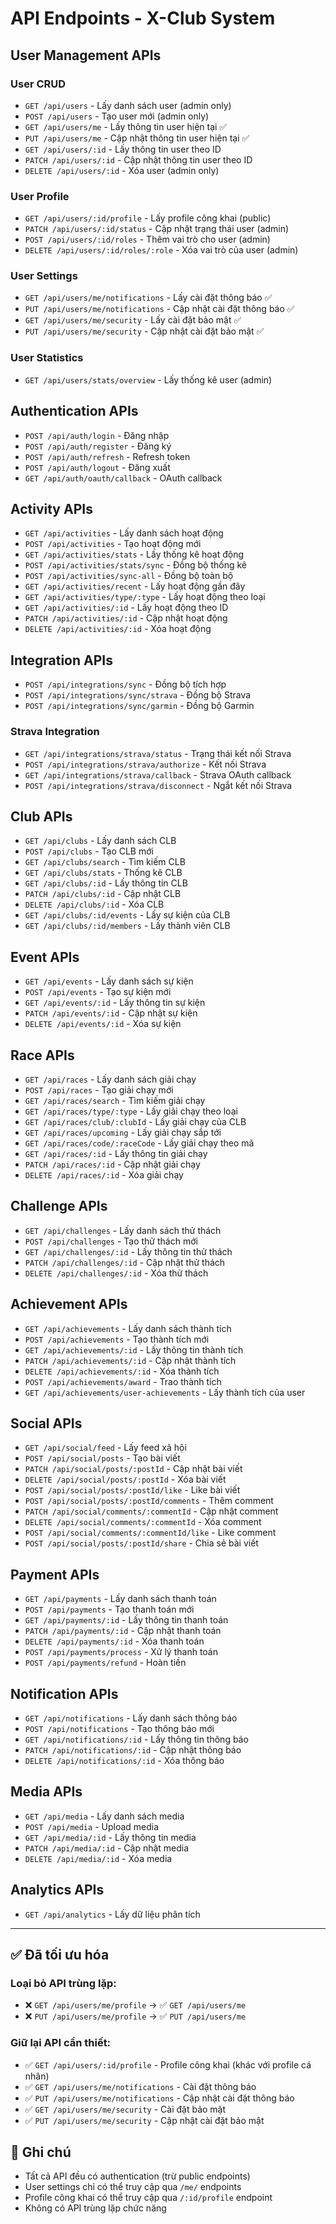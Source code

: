 # API Endpoints - X-Club System

## User Management APIs

### User CRUD
- `GET /api/users` - Lấy danh sách user (admin only)
- `POST /api/users` - Tạo user mới (admin only)
- `GET /api/users/me` - Lấy thông tin user hiện tại ✅
- `PUT /api/users/me` - Cập nhật thông tin user hiện tại ✅
- `GET /api/users/:id` - Lấy thông tin user theo ID
- `PATCH /api/users/:id` - Cập nhật thông tin user theo ID
- `DELETE /api/users/:id` - Xóa user (admin only)

### User Profile
- `GET /api/users/:id/profile` - Lấy profile công khai (public)
- `PATCH /api/users/:id/status` - Cập nhật trạng thái user (admin)
- `POST /api/users/:id/roles` - Thêm vai trò cho user (admin)
- `DELETE /api/users/:id/roles/:role` - Xóa vai trò của user (admin)

### User Settings
- `GET /api/users/me/notifications` - Lấy cài đặt thông báo ✅
- `PUT /api/users/me/notifications` - Cập nhật cài đặt thông báo ✅
- `GET /api/users/me/security` - Lấy cài đặt bảo mật ✅
- `PUT /api/users/me/security` - Cập nhật cài đặt bảo mật ✅

### User Statistics
- `GET /api/users/stats/overview` - Lấy thống kê user (admin)

## Authentication APIs
- `POST /api/auth/login` - Đăng nhập
- `POST /api/auth/register` - Đăng ký
- `POST /api/auth/refresh` - Refresh token
- `POST /api/auth/logout` - Đăng xuất
- `GET /api/auth/oauth/callback` - OAuth callback

## Activity APIs
- `GET /api/activities` - Lấy danh sách hoạt động
- `POST /api/activities` - Tạo hoạt động mới
- `GET /api/activities/stats` - Lấy thống kê hoạt động
- `POST /api/activities/stats/sync` - Đồng bộ thống kê
- `POST /api/activities/sync-all` - Đồng bộ toàn bộ
- `GET /api/activities/recent` - Lấy hoạt động gần đây
- `GET /api/activities/type/:type` - Lấy hoạt động theo loại
- `GET /api/activities/:id` - Lấy hoạt động theo ID
- `PATCH /api/activities/:id` - Cập nhật hoạt động
- `DELETE /api/activities/:id` - Xóa hoạt động

## Integration APIs
- `POST /api/integrations/sync` - Đồng bộ tích hợp
- `POST /api/integrations/sync/strava` - Đồng bộ Strava
- `POST /api/integrations/sync/garmin` - Đồng bộ Garmin

### Strava Integration
- `GET /api/integrations/strava/status` - Trạng thái kết nối Strava
- `POST /api/integrations/strava/authorize` - Kết nối Strava
- `GET /api/integrations/strava/callback` - Strava OAuth callback
- `POST /api/integrations/strava/disconnect` - Ngắt kết nối Strava

## Club APIs
- `GET /api/clubs` - Lấy danh sách CLB
- `POST /api/clubs` - Tạo CLB mới
- `GET /api/clubs/search` - Tìm kiếm CLB
- `GET /api/clubs/stats` - Thống kê CLB
- `GET /api/clubs/:id` - Lấy thông tin CLB
- `PATCH /api/clubs/:id` - Cập nhật CLB
- `DELETE /api/clubs/:id` - Xóa CLB
- `GET /api/clubs/:id/events` - Lấy sự kiện của CLB
- `GET /api/clubs/:id/members` - Lấy thành viên CLB

## Event APIs
- `GET /api/events` - Lấy danh sách sự kiện
- `POST /api/events` - Tạo sự kiện mới
- `GET /api/events/:id` - Lấy thông tin sự kiện
- `PATCH /api/events/:id` - Cập nhật sự kiện
- `DELETE /api/events/:id` - Xóa sự kiện

## Race APIs
- `GET /api/races` - Lấy danh sách giải chạy
- `POST /api/races` - Tạo giải chạy mới
- `GET /api/races/search` - Tìm kiếm giải chạy
- `GET /api/races/type/:type` - Lấy giải chạy theo loại
- `GET /api/races/club/:clubId` - Lấy giải chạy của CLB
- `GET /api/races/upcoming` - Lấy giải chạy sắp tới
- `GET /api/races/code/:raceCode` - Lấy giải chạy theo mã
- `GET /api/races/:id` - Lấy thông tin giải chạy
- `PATCH /api/races/:id` - Cập nhật giải chạy
- `DELETE /api/races/:id` - Xóa giải chạy

## Challenge APIs
- `GET /api/challenges` - Lấy danh sách thử thách
- `POST /api/challenges` - Tạo thử thách mới
- `GET /api/challenges/:id` - Lấy thông tin thử thách
- `PATCH /api/challenges/:id` - Cập nhật thử thách
- `DELETE /api/challenges/:id` - Xóa thử thách

## Achievement APIs
- `GET /api/achievements` - Lấy danh sách thành tích
- `POST /api/achievements` - Tạo thành tích mới
- `GET /api/achievements/:id` - Lấy thông tin thành tích
- `PATCH /api/achievements/:id` - Cập nhật thành tích
- `DELETE /api/achievements/:id` - Xóa thành tích
- `POST /api/achievements/award` - Trao thành tích
- `GET /api/achievements/user-achievements` - Lấy thành tích của user

## Social APIs
- `GET /api/social/feed` - Lấy feed xã hội
- `POST /api/social/posts` - Tạo bài viết
- `PATCH /api/social/posts/:postId` - Cập nhật bài viết
- `DELETE /api/social/posts/:postId` - Xóa bài viết
- `POST /api/social/posts/:postId/like` - Like bài viết
- `POST /api/social/posts/:postId/comments` - Thêm comment
- `PATCH /api/social/comments/:commentId` - Cập nhật comment
- `DELETE /api/social/comments/:commentId` - Xóa comment
- `POST /api/social/comments/:commentId/like` - Like comment
- `POST /api/social/posts/:postId/share` - Chia sẻ bài viết

## Payment APIs
- `GET /api/payments` - Lấy danh sách thanh toán
- `POST /api/payments` - Tạo thanh toán mới
- `GET /api/payments/:id` - Lấy thông tin thanh toán
- `PATCH /api/payments/:id` - Cập nhật thanh toán
- `DELETE /api/payments/:id` - Xóa thanh toán
- `POST /api/payments/process` - Xử lý thanh toán
- `POST /api/payments/refund` - Hoàn tiền

## Notification APIs
- `GET /api/notifications` - Lấy danh sách thông báo
- `POST /api/notifications` - Tạo thông báo mới
- `GET /api/notifications/:id` - Lấy thông tin thông báo
- `PATCH /api/notifications/:id` - Cập nhật thông báo
- `DELETE /api/notifications/:id` - Xóa thông báo

## Media APIs
- `GET /api/media` - Lấy danh sách media
- `POST /api/media` - Upload media
- `GET /api/media/:id` - Lấy thông tin media
- `PATCH /api/media/:id` - Cập nhật media
- `DELETE /api/media/:id` - Xóa media

## Analytics APIs
- `GET /api/analytics` - Lấy dữ liệu phân tích

---

## ✅ Đã tối ưu hóa

### Loại bỏ API trùng lặp:
- ❌ `GET /api/users/me/profile` → ✅ `GET /api/users/me`
- ❌ `PUT /api/users/me/profile` → ✅ `PUT /api/users/me`

### Giữ lại API cần thiết:
- ✅ `GET /api/users/:id/profile` - Profile công khai (khác với profile cá nhân)
- ✅ `GET /api/users/me/notifications` - Cài đặt thông báo
- ✅ `PUT /api/users/me/notifications` - Cập nhật cài đặt thông báo
- ✅ `GET /api/users/me/security` - Cài đặt bảo mật
- ✅ `PUT /api/users/me/security` - Cập nhật cài đặt bảo mật

## 📝 Ghi chú

- Tất cả API đều có authentication (trừ public endpoints)
- User settings chỉ có thể truy cập qua `/me/` endpoints
- Profile công khai có thể truy cập qua `/:id/profile` endpoint
- Không có API trùng lặp chức năng

